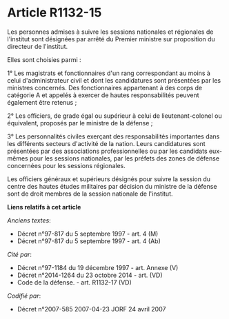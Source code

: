 # Article R1132-15

Les personnes admises à suivre les sessions nationales et régionales de l'institut sont désignées par arrêté du Premier
ministre sur proposition du directeur de l'institut.

Elles sont choisies parmi :

1° Les magistrats et fonctionnaires d'un rang correspondant au moins à celui d'administrateur civil et dont les candidatures
sont présentées par les ministres concernés. Des fonctionnaires appartenant à des corps de catégorie A et appelés à exercer
de hautes responsabilités peuvent également être retenus ;

2° Les officiers, de grade égal ou supérieur à celui de lieutenant-colonel ou équivalent, proposés par le ministre de la
défense ;

3° Les personnalités civiles exerçant des responsabilités importantes dans les différents secteurs d'activité de la nation.
Leurs candidatures sont présentées par des associations professionnelles ou par les candidats eux-mêmes pour les sessions
nationales, par les préfets des zones de défense concernées pour les sessions régionales.

Les officiers généraux et supérieurs désignés pour suivre la session du centre des hautes études militaires par décision du
ministre de la défense sont de droit membres de la session nationale de l'institut.

**Liens relatifs à cet article**

_Anciens textes_:

  - Décret n°97-817 du 5 septembre 1997 - art. 4 (M)
  - Décret n°97-817 du 5 septembre 1997 - art. 4 (Ab)

_Cité par_:

  - Décret n°97-1184 du 19 décembre 1997 - art. Annexe (V)
  - Décret n°2014-1264 du 23 octobre 2014 - art. (VD)
  - Code de la défense. - art. R1132-17 (VD)

_Codifié par_:

  - Décret n°2007-585 2007-04-23 JORF 24 avril 2007
